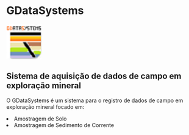 # GDataSystems
<img src="/img/oGDSicon.png" width=92>
<h2>Sistema de aquisição de dados de campo em exploração mineral</h2>
<p> O GDataSystems é um sistema para o registro de dados de campo em exploração mineral focado em:</p>
<li> Amostragem de Solo
<li> Amostragem de Sedimento de Corrente
